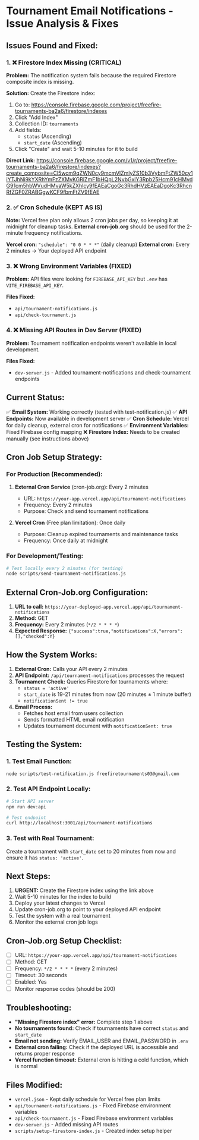 # Tournament Email Notifications - Issue Analysis & Fixes

## Issues Found and Fixed:

### 1. ❌ **Firestore Index Missing** (CRITICAL)
**Problem:** The notification system fails because the required Firestore composite index is missing.

**Solution:** Create the Firestore index:
1. Go to: https://console.firebase.google.com/project/freefire-tournaments-ba2a6/firestore/indexes
2. Click "Add Index"
3. Collection ID: `tournaments`
4. Add fields:
   - `status` (Ascending)
   - `start_date` (Ascending)
5. Click "Create" and wait 5-10 minutes for it to build

**Direct Link:** https://console.firebase.google.com/v1/r/project/freefire-tournaments-ba2a6/firestore/indexes?create_composite=Cl5wcm9qZWN0cy9mcmVlZmlyZS10b3VybmFtZW50cy1iYTJhNi9kYXRhYmFzZXMvKGRlZmF1bHQpL2NvbGxlY3Rpb25Hcm91cHMvdG91cm5hbWVudHMvaW5kZXhlcy9fEAEaCgoGc3RhdHVzEAEaDgoKc3RhcnRfZGF0ZRABGgwKCF9fbmFtZV9fEAE

### 2. ✅ **Cron Schedule** (KEPT AS IS)
**Note:** Vercel free plan only allows 2 cron jobs per day, so keeping it at midnight for cleanup tasks.
**External cron-job.org** should be used for the 2-minute frequency notifications.

**Vercel cron:** `"schedule": "0 0 * * *"` (daily cleanup)
**External cron:** Every 2 minutes → Your deployed API endpoint

### 3. ❌ **Wrong Environment Variables** (FIXED)
**Problem:** API files were looking for `FIREBASE_API_KEY` but `.env` has `VITE_FIREBASE_API_KEY`.

**Files Fixed:**
- `api/tournament-notifications.js`
- `api/check-tournament.js`

### 4. ❌ **Missing API Routes in Dev Server** (FIXED)
**Problem:** Tournament notification endpoints weren't available in local development.

**Files Fixed:**
- `dev-server.js` - Added tournament-notifications and check-tournament endpoints

## Current Status:

✅ **Email System:** Working correctly (tested with test-notification.js)
✅ **API Endpoints:** Now available in development server
✅ **Cron Schedule:** Vercel for daily cleanup, external cron for notifications
✅ **Environment Variables:** Fixed Firebase config mapping
❌ **Firestore Index:** Needs to be created manually (see instructions above)

## Cron Job Setup Strategy:

### For Production (Recommended):
1. **External Cron Service** (cron-job.org): Every 2 minutes
   - URL: `https://your-app.vercel.app/api/tournament-notifications`
   - Frequency: Every 2 minutes
   - Purpose: Check and send tournament notifications

2. **Vercel Cron** (Free plan limitation): Once daily
   - Purpose: Cleanup expired tournaments and maintenance tasks
   - Frequency: Once daily at midnight

### For Development/Testing:
```bash
# Test locally every 2 minutes (for testing)
node scripts/send-tournament-notifications.js
```

## External Cron-Job.org Configuration:

1. **URL to call:** `https://your-deployed-app.vercel.app/api/tournament-notifications`
2. **Method:** GET
3. **Frequency:** Every 2 minutes (`*/2 * * * *`)
4. **Expected Response:** `{"success":true,"notifications":X,"errors":[],"checked":Y}`

## How the System Works:

1. **External Cron:** Calls your API every 2 minutes
2. **API Endpoint:** `/api/tournament-notifications` processes the request
3. **Tournament Check:** Queries Firestore for tournaments where:
   - `status = 'active'`
   - `start_date` is 19-21 minutes from now (20 minutes ± 1 minute buffer)
   - `notificationSent != true`
4. **Email Process:**
   - Fetches host email from users collection
   - Sends formatted HTML email notification
   - Updates tournament document with `notificationSent: true`

## Testing the System:

### 1. Test Email Function:
```bash
node scripts/test-notification.js freefiretournaments03@gmail.com
```

### 2. Test API Endpoint Locally:
```bash
# Start API server
npm run dev:api

# Test endpoint
curl http://localhost:3001/api/tournament-notifications
```

### 3. Test with Real Tournament:
Create a tournament with `start_date` set to 20 minutes from now and ensure it has `status: 'active'`.

## Next Steps:

1. **URGENT:** Create the Firestore index using the link above
2. Wait 5-10 minutes for the index to build
3. Deploy your latest changes to Vercel
4. Update cron-job.org to point to your deployed API endpoint
5. Test the system with a real tournament
6. Monitor the external cron job logs

## Cron-Job.org Setup Checklist:

- [ ] URL: `https://your-app.vercel.app/api/tournament-notifications`
- [ ] Method: GET
- [ ] Frequency: `*/2 * * * *` (every 2 minutes)
- [ ] Timeout: 30 seconds
- [ ] Enabled: Yes
- [ ] Monitor response codes (should be 200)

## Troubleshooting:

- **"Missing Firestore index" error:** Complete step 1 above
- **No tournaments found:** Check if tournaments have correct `status` and `start_date`
- **Email not sending:** Verify EMAIL_USER and EMAIL_PASSWORD in `.env`
- **External cron failing:** Check if the deployed URL is accessible and returns proper response
- **Vercel function timeout:** External cron is hitting a cold function, which is normal

## Files Modified:
- `vercel.json` - Kept daily schedule for Vercel free plan limits
- `api/tournament-notifications.js` - Fixed Firebase environment variables
- `api/check-tournament.js` - Fixed Firebase environment variables  
- `dev-server.js` - Added missing API routes
- `scripts/setup-firestore-index.js` - Created index setup helper

